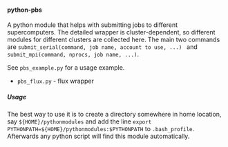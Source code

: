 #### python-pbs
A python module that helps with submitting jobs to different supercomputers. The detailed wrapper is cluster-dependent, so different modules for different clusters are collected here. The main two commands are `submit_serial(command, job name, account to use, ...) ` and `submit_mpi(command, nprocs, job name, ...)`.

See `pbs_example.py` for a usage example.

- `pbs_flux.py` - flux wrapper

##### Usage 
The best way to use it is to create a directory somewhere in home location, say `${HOME}/pythonmodules` and add the line 
`export PYTHONPATH=${HOME}/pythonmodules:$PYTHONPATH` to `.bash_profile`. Afterwards any python script will find this module automatically.
